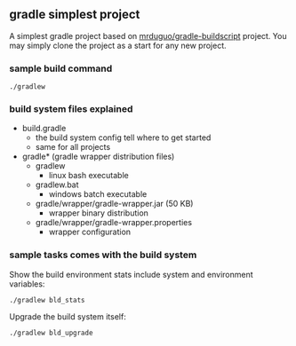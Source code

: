## gradle simplest project 
A simplest gradle project based on [mrduguo/gradle-buildscript](https://github.com/mrduguo/gradle-buildscript) project. You may simply clone the project as a start for any new project. 


### sample build command

```
./gradlew
```
### build system files explained

* build.gradle
   * the build system config tell where to get started
   * same for all projects
* gradle* (gradle wrapper distribution files)   
    * gradlew
        * linux bash executable
    * gradlew.bat
        * windows batch executable
    * gradle/wrapper/gradle-wrapper.jar (50 KB)
        * wrapper binary distribution
    * gradle/wrapper/gradle-wrapper.properties
        * wrapper configuration
        

### sample tasks comes with the build system

Show the build environment stats include system and environment variables:
```
./gradlew bld_stats
```

Upgrade the build system itself:
```
./gradlew bld_upgrade
```
